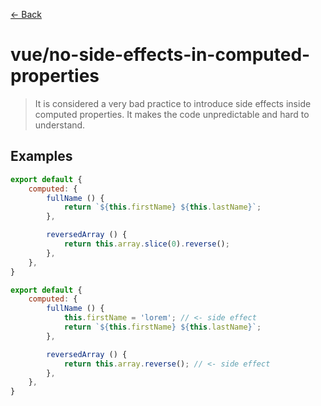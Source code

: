 [&#x2190; Back](./)
# vue/no-side-effects-in-computed-properties

> It is considered a very bad practice to introduce side effects inside computed properties. It makes the code unpredictable and hard to understand.

 

## Examples

<code-highlight>
 
<div slot="correct">

```js
export default {
    computed: {
        fullName () {
            return `${this.firstName} ${this.lastName}`;
        },

        reversedArray () {
            return this.array.slice(0).reverse();
        },
    },
}

```

</div>

 
<div slot="incorrect">

```js
export default {
    computed: {
        fullName () {
            this.firstName = 'lorem'; // <- side effect
            return `${this.firstName} ${this.lastName}`;
        },

        reversedArray () {
            return this.array.reverse(); // <- side effect
        },
    },
}

```

</div>

 
</code-highlight>

